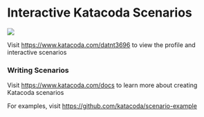 # Interactive Katacoda Scenarios

[![](http://shields.katacoda.com/katacoda/datnt3696/count.svg)](https://www.katacoda.com/datnt3696 "Get your profile on Katacoda.com")

Visit https://www.katacoda.com/datnt3696 to view the profile and interactive scenarios

### Writing Scenarios
Visit https://www.katacoda.com/docs to learn more about creating Katacoda scenarios

For examples, visit https://github.com/katacoda/scenario-example
